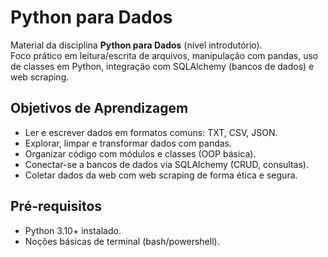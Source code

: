 # Python para Dados

Material da disciplina **Python para Dados** (nível introdutório).  
Foco prático em leitura/escrita de arquivos, manipulação com pandas, uso de classes em Python, integração com SQLAlchemy (bancos de dados) e web scraping.

## Objetivos de Aprendizagem
- Ler e escrever dados em formatos comuns: TXT, CSV, JSON.
- Explorar, limpar e transformar dados com pandas.
- Organizar código com módulos e classes (OOP básica).
- Conectar-se a bancos de dados via SQLAlchemy (CRUD, consultas).
- Coletar dados da web com web scraping de forma ética e segura.

## Pré-requisitos
- Python 3.10+ instalado.
- Noções básicas de terminal (bash/powershell).
